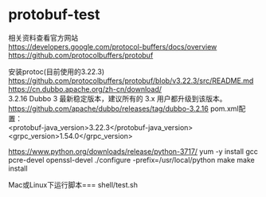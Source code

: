 # protobuf-test

相关资料查看官方网站
<br/>
https://developers.google.com/protocol-buffers/docs/overview
<br/>
https://github.com/protocolbuffers/protobuf

安装protoc(目前使用的3.22.3)
<br/>
https://github.com/protocolbuffers/protobuf/blob/v3.22.3/src/README.md
<br/>
https://cn.dubbo.apache.org/zh-cn/download/
<br/>
3.2.16	Dubbo 3 最新稳定版本，建议所有的 3.x 用户都升级到该版本。
https://github.com/apache/dubbo/releases/tag/dubbo-3.2.16
pom.xml配置：
<br/>
<protobuf-java_version>3.22.3</protobuf-java_version>
<br/>
<grpc_version>1.54.0</grpc_version>

https://www.python.org/downloads/release/python-3717/
yum -y install gcc pcre-devel openssl-devel
./configure -prefix=/usr/local/python
make 
make install

Mac或Linux下运行脚本===
shell/test.sh
